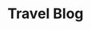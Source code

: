 ---
layout: travel-blog
permalink: /travel-blog/
title: Travel Blog
tagline: Some personal stories about my travels (in German)
tags: [travel,blog,usa,sweden]
image:
  feature: texture-feature-03.jpg
---
